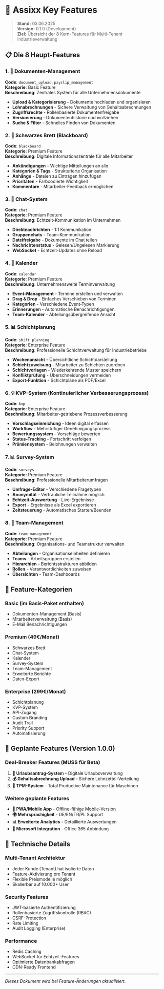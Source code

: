 # 🔑 Assixx Key Features

> **Stand:** 03.06.2025  
> **Version:** 0.1.0 (Development)  
> **Ziel:** Übersicht der 8 Kern-Features für Multi-Tenant Industrieverwaltung

## 📋 Die 8 Haupt-Features

### 1. 📄 Dokumenten-Management

**Code:** `document_upload`, `payslip_management`  
**Kategorie:** Basic Feature  
**Beschreibung:** Zentrales System für alle Unternehmensdokumente

- **Upload & Kategorisierung** - Dokumente hochladen und organisieren
- **Lohnabrechnungen** - Sichere Verwaltung von Gehaltsabrechnungen
- **Zugriffsrechte** - Rollenbasierte Dokumentenfreigabe
- **Versionierung** - Dokumentenhistorie nachvollziehen
- **Suche & Filter** - Schnelles Finden von Dokumenten

### 2. 📌 Schwarzes Brett (Blackboard)

**Code:** `blackboard`  
**Kategorie:** Premium Feature  
**Beschreibung:** Digitale Informationszentrale für alle Mitarbeiter

- **Ankündigungen** - Wichtige Mitteilungen an alle
- **Kategorien & Tags** - Strukturierte Organisation
- **Anhänge** - Dateien zu Einträgen hinzufügen
- **Prioritäten** - Farbcodierte Wichtigkeit
- **Kommentare** - Mitarbeiter-Feedback ermöglichen

### 3. 💬 Chat-System

**Code:** `chat`  
**Kategorie:** Premium Feature  
**Beschreibung:** Echtzeit-Kommunikation im Unternehmen

- **Direktnachrichten** - 1:1 Kommunikation
- **Gruppenchats** - Team-Kommunikation
- **Dateifreigabe** - Dokumente im Chat teilen
- **Nachrichtenstatus** - Gelesen/Ungelesen Markierung
- **WebSocket** - Echtzeit-Updates ohne Reload

### 4. 📅 Kalender

**Code:** `calendar`  
**Kategorie:** Premium Feature  
**Beschreibung:** Unternehmensweite Terminverwaltung

- **Event-Management** - Termine erstellen und verwalten
- **Drag & Drop** - Einfaches Verschieben von Terminen
- **Kategorien** - Verschiedene Event-Typen
- **Erinnerungen** - Automatische Benachrichtigungen
- **Team-Kalender** - Abteilungsübergreifende Ansicht

### 5. 📊 Schichtplanung

**Code:** `shift_planning`  
**Kategorie:** Enterprise Feature  
**Beschreibung:** Professionelle Schichtverwaltung für Industriebetriebe

- **Wochenansicht** - Übersichtliche Schichtdarstellung
- **Schichtzuweisung** - Mitarbeiter zu Schichten zuordnen
- **Schichtvorlagen** - Wiederkehrende Muster speichern
- **Konfliktprüfung** - Überschneidungen vermeiden
- **Export-Funktion** - Schichtpläne als PDF/Excel

### 6. 💡 KVP-System (Kontinuierlicher Verbesserungsprozess)

**Code:** `kvp`  
**Kategorie:** Enterprise Feature  
**Beschreibung:** Mitarbeiter-getriebene Prozessverbesserung

- **Vorschlagseinreichung** - Ideen digital erfassen
- **Workflow** - Mehrstufiger Genehmigungsprozess
- **Bewertungssystem** - Vorschläge bewerten
- **Status-Tracking** - Fortschritt verfolgen
- **Prämiensystem** - Belohnungen verwalten

### 7. 📊 Survey-System

**Code:** `surveys`  
**Kategorie:** Premium Feature  
**Beschreibung:** Professionelle Mitarbeiterumfragen

- **Umfrage-Editor** - Verschiedene Fragetypen
- **Anonymität** - Vertrauliche Teilnahme möglich
- **Echtzeit-Auswertung** - Live-Ergebnisse
- **Export** - Ergebnisse als Excel exportieren
- **Zeitsteuerung** - Automatisches Starten/Beenden

### 8. 👥 Team-Management

**Code:** `team_management`  
**Kategorie:** Premium Feature  
**Beschreibung:** Organisations- und Teamstruktur verwalten

- **Abteilungen** - Organisationseinheiten definieren
- **Teams** - Arbeitsgruppen erstellen
- **Hierarchien** - Berichtsstrukturen abbilden
- **Rollen** - Verantwortlichkeiten zuweisen
- **Übersichten** - Team-Dashboards

## 🎯 Feature-Kategorien

### Basic (im Basis-Paket enthalten)

- Dokumenten-Management (Basis)
- Mitarbeiterverwaltung (Basis)
- E-Mail Benachrichtigungen

### Premium (49€/Monat)

- Schwarzes Brett
- Chat-System
- Kalender
- Survey-System
- Team-Management
- Erweiterte Berichte
- Daten-Export

### Enterprise (299€/Monat)

- Schichtplanung
- KVP-System
- API-Zugang
- Custom Branding
- Audit Trail
- Priority Support
- Automatisierung

## 🚀 Geplante Features (Version 1.0.0)

### Deal-Breaker Features (MUSS für Beta)

1. **🌴 Urlaubsantrag-System** - Digitale Urlaubsverwaltung
2. **💰 Gehaltsabrechnung Upload** - Sichere Lohnzettel-Verteilung
3. **🔧 TPM-System** - Total Productive Maintenance für Maschinen

### Weitere geplante Features

- **📱 PWA/Mobile App** - Offline-fähige Mobile-Version
- **🌍 Mehrsprachigkeit** - DE/EN/TR/PL Support
- **📊 Erweiterte Analytics** - Detaillierte Auswertungen
- **🔄 Microsoft Integration** - Office 365 Anbindung

## 📌 Technische Details

### Multi-Tenant Architektur

- Jeder Kunde (Tenant) hat isolierte Daten
- Feature-Aktivierung pro Tenant
- Flexible Preismodelle möglich
- Skalierbar auf 10.000+ User

### Security Features

- JWT-basierte Authentifizierung
- Rollenbasierte Zugriffskontrolle (RBAC)
- CSRF-Protection
- Rate Limiting
- Audit Logging (Enterprise)

### Performance

- Redis Caching
- WebSocket für Echtzeit-Features
- Optimierte Datenbankabfragen
- CDN-Ready Frontend

---

*Dieses Dokument wird bei Feature-Änderungen aktualisiert.*
